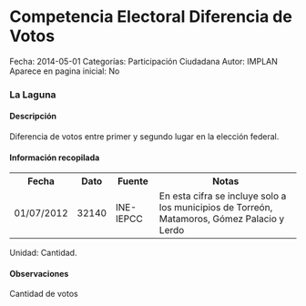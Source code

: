 Competencia Electoral Diferencia de Votos
=====

Fecha: 2014-05-01
Categorías: Participación Ciudadana
Autor: IMPLAN
Aparece en pagina inicial: No

### La Laguna

#### Descripción

Diferencia de votos entre primer y segundo lugar en la elección federal.

#### Información recopilada

<table class="table table-hover table-bordered matriz">
  <tr><th>Fecha</th><th>Dato</th><th>Fuente</th><th>Notas</th></tr>
  <tr><td class="centrado">01/07/2012</td><td class="derecha">32140</td><td>INE-IEPCC</td><td>En esta cifra se incluye solo a los municipios de Torreón, Matamoros, Gómez Palacio y Lerdo</td></tr>
</table>

Unidad: Cantidad.

#### Observaciones

Cantidad de votos
